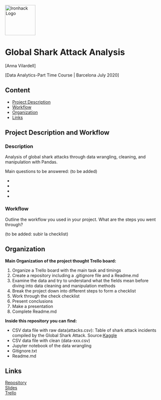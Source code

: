<img src="https://bit.ly/2VnXWr2" alt="Ironhack Logo" width="100"/>

# Global Shark Attack Analysis
[Anna Vilardell]

[Data Analytics-Part Time Course | Barcelona July 2020]

## Content
- [Project Description](#project-description)
- [Workflow](#workflow)
- [Organization](#organization)
- [Links](#links)

## Project Description and Workflow

### Description
Analysis of global shark attacks through data wrangling, cleaning, and manipulation with Pandas.

Main questions to be answered: (to be added)

- 
- 
- 
-


### Workflow
Outline the workflow you used in your project. What are the steps you went through?

(to be added: subir la checklist)

## Organization

**Main Organization of the project thought Trello board:**

1. Organize a Trello board with the main task and timings
2. Create a repository including a .gitignore file and a Readme.md
3. Examine the data and try to understand what the fields mean before diving into data cleaning and manipulation methods
4. Break the project down into different steps to form a checklist
5. Work through the check checklist
6. Present conclusions
7. Make a presentation
8. Complete Readme.md

**Inside this repository you can find:**

- CSV data file with raw data(attacks.csv): Table of shark attack incidents compiled by the Global Shark Attack. Source:[Kaggle](https://www.kaggle.com/teajay/global-shark-attacks?select=attacks.csv)
- CSV data file with clean (data-xxx.csv)
- Jupyter notebook of the data wrangling
- Gitignore.txt
- Readme.md


## Links 

[Repository](https://github.com/AnnaVilardell/PR02-project-pandas/tree/master/PR02-project-pandas-ANNA)  
[Slides](https://slides.com/)  
[Trello](https://trello.com/b/qIXnEJrG/data-project2-pandas-anna)  
